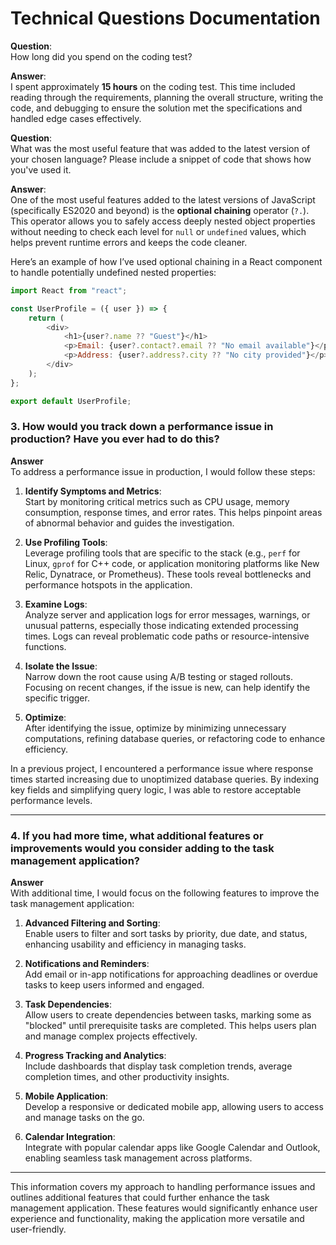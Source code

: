 # Technical Questions Documentation


**Question**:  
How long did you spend on the coding test?

**Answer**:  
I spent approximately **15 hours** on the coding test. This time included reading through the requirements, planning the overall structure, writing the code, and debugging to ensure the solution met the specifications and handled edge cases effectively.




**Question**:  
What was the most useful feature that was added to the latest version of your chosen language? Please include a snippet of code that shows how you've used it.

**Answer**:  
One of the most useful features added to the latest versions of JavaScript (specifically ES2020 and beyond) is the **optional chaining** operator (`?.`). This operator allows you to safely access deeply nested object properties without needing to check each level for `null` or `undefined` values, which helps prevent runtime errors and keeps the code cleaner.

Here’s an example of how I’ve used optional chaining in a React component to handle potentially undefined nested properties:

```javascript
import React from "react";

const UserProfile = ({ user }) => {
	return (
		<div>
			<h1>{user?.name ?? "Guest"}</h1>
			<p>Email: {user?.contact?.email ?? "No email available"}</p>
			<p>Address: {user?.address?.city ?? "No city provided"}</p>
		</div>
	);
};

export default UserProfile;
```




### 3. How would you track down a performance issue in production? Have you ever had to do this?

**Answer**  
To address a performance issue in production, I would follow these steps:

1. **Identify Symptoms and Metrics**:  
   Start by monitoring critical metrics such as CPU usage, memory consumption, response times, and error rates. This helps pinpoint areas of abnormal behavior and guides the investigation.

2. **Use Profiling Tools**:  
   Leverage profiling tools that are specific to the stack (e.g., `perf` for Linux, `gprof` for C++ code, or application monitoring platforms like New Relic, Dynatrace, or Prometheus). These tools reveal bottlenecks and performance hotspots in the application.

3. **Examine Logs**:  
   Analyze server and application logs for error messages, warnings, or unusual patterns, especially those indicating extended processing times. Logs can reveal problematic code paths or resource-intensive functions.

4. **Isolate the Issue**:  
   Narrow down the root cause using A/B testing or staged rollouts. Focusing on recent changes, if the issue is new, can help identify the specific trigger.

5. **Optimize**:  
   After identifying the issue, optimize by minimizing unnecessary computations, refining database queries, or refactoring code to enhance efficiency.

In a previous project, I encountered a performance issue where response times started increasing due to unoptimized database queries. By indexing key fields and simplifying query logic, I was able to restore acceptable performance levels.

---

### 4. If you had more time, what additional features or improvements would you consider adding to the task management application?

**Answer**  
With additional time, I would focus on the following features to improve the task management application:

1. **Advanced Filtering and Sorting**:  
   Enable users to filter and sort tasks by priority, due date, and status, enhancing usability and efficiency in managing tasks.

2. **Notifications and Reminders**:  
   Add email or in-app notifications for approaching deadlines or overdue tasks to keep users informed and engaged.

3. **Task Dependencies**:  
   Allow users to create dependencies between tasks, marking some as "blocked" until prerequisite tasks are completed. This helps users plan and manage complex projects effectively.

4. **Progress Tracking and Analytics**:  
   Include dashboards that display task completion trends, average completion times, and other productivity insights.

5. **Mobile Application**:  
   Develop a responsive or dedicated mobile app, allowing users to access and manage tasks on the go.

6. **Calendar Integration**:  
   Integrate with popular calendar apps like Google Calendar and Outlook, enabling seamless task management across platforms.

---

This information covers my approach to handling performance issues and outlines additional features that could further enhance the task management application.
These features would significantly enhance user experience and functionality, making the application more versatile and user-friendly.
